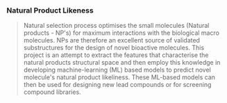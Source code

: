 ### Natural Product Likeness

> Natural selection process optimises the small molecules (Natural products - NP's) for maximum interactions with the biological macro molecules. NPs are therefore an excellent source of validated substructures for the design of novel bioactive molecules. This project is an attempt to extract the features that characterise the natural products structural space and then employ this knowledge in developing machine-learning (ML)  based models to predict novel molecule's natural product likeliness. These ML-based models can then be used for designing new lead compounds or for screening compound libraries.